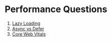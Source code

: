 # Performance Questions

1. [Lazy Loading](performance/lazy-loading.md)
2. [Async vs Defer](performance/async-defer.md)
3. [Core Web Vitals](performance/cwv.md)
